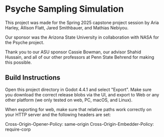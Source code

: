 # Psyche Sampling Simulation

This project was made for the Spring 2025 capstone project session by Aria Harley, Allison Flatt, Jared Smithbauer, and Mathias Nebiyou.

Our sponsor was the Arizona State University in collaboration with NASA for the Psyche project.

Thank you to our ASU sponsor Cassie Bowman, our advisor Shahid Hussain, and all of our other professors at Penn State Behrend for making this possible.

## Build Instructions

Open this project directory in Godot 4.4.1 and select "Export". Make sure you download the correct release blobs via the UI, and export to Web or any other platform (we only tested on web, PC, macOS, and Linux).

When exporting for web, make sure that relative paths work correctly on your HTTP server and the following headers are set:

Cross-Origin-Opener-Policy: same-origin
Cross-Origin-Embedder-Policy: require-corp